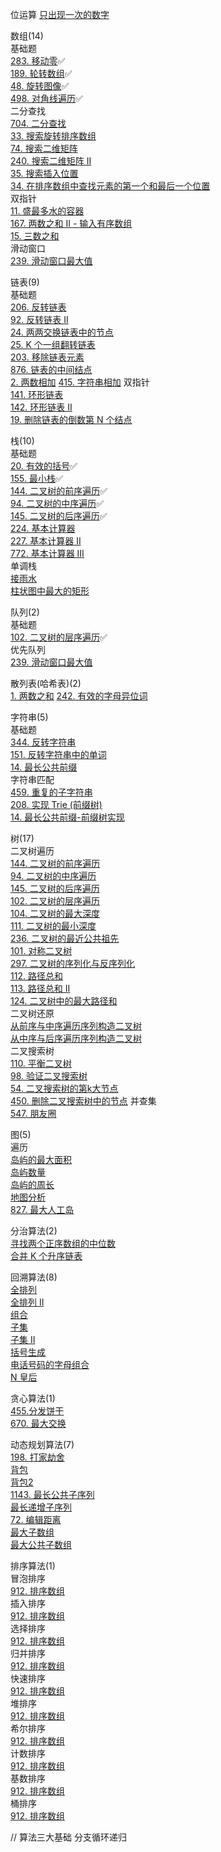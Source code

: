 位运算
    [只出现一次的数字]()  

数组(14)  
    基础题  
        [283. 移动零](./leetcode/array/move-zeroes.js)✅  
        [189. 轮转数组](./leetcode/array/rotate-array.js)✅  
        [48.  旋转图像](./leetcode/1.数组/rotate-image.js)✅  
        [498. 对角线遍历](./leetcode/array/diagonal-traverse.js)✅  
    二分查找  
        [704. 二分查找](./leetcode/array/binary-search.js)  
        [33.  搜索旋转排序数组](./leetcode/1.数组/search-in-rotated-sorted-array.js)  
        [74.  搜索二维矩阵](./leetcode/1.数组/03.搜索二维矩阵.js)  
        [240. 搜索二维矩阵 II](./leetcode/1.数组/search-a-2d-matrix-ii.js)  
        [35.  搜索插入位置](./leetcode/1.数组/search-insert-position.js)  
        [34.  在排序数组中查找元素的第一个和最后一个位置](./leetcode/1.数组/04.在排序数组中查找元素的始末位置.js)  
    双指针  
        [11.  盛最多水的容器](./leetcode/1.数组/container-with-most-water.js)  
        [167. 两数之和 II - 输入有序数组](./leetcode/1.数组/two-sum-ii-input-array-is-sorted.js)  
        [15.  三数之和](./leetcode/1.数组/3sum.js)  
    滑动窗口  
        [239. 滑动窗口最大值](./leetcode/1.数组/sliding-window-maximum.js)  
  
链表(9)  
    基础题  
        [206. 反转链表](./leetcode/2.链表/01.反转链表.js)  
        [92.  反转链表 II](./leetcode/2.链表/07.反转链表%20II.js)      
        [24.  两两交换链表中的节点](./leetcode/2.链表/02.两两交换链表中的节点.js)  
        [25.  K 个一组翻转链表](./leetcode/2.链表/03.K个一组翻转链表.js)  
        [203. 移除链表元素](./leetcode/2.链表/06.移除链表元素.js)  
        [876. 链表的中间结点](./leetcode/2.链表/08.链表的中间结点.js)  
        [2. 两数相加](./leetcode/2.链表/add-two-numbers.js)
        [415. 字符串相加](./leetcode/2.链表/06.字符串相加.js)
    双指针  
        [141. 环形链表](./leetcode/2.链表/04.环形链表判定.js)  
        [142. 环形链表 II](./leetcode/2.链表/05.环形链表求环入口.js)  
        [19. 删除链表的倒数第 N 个结点](./leetcode/2.链表/09.删除链表的倒数第%20N%20个结点.js)   
  
栈(10)  
    基础题  
        [20.  有效的括号](./leetcode/3.栈/01.有效的括号.js)✅  
        [155. 最小栈](https://leetcode.cn/problems/min-stack/)✅  
        [144. 二叉树的前序遍历](./leetcode/3.栈/二叉树的前序遍历,非递归版.js)✅  
        [94.  二叉树的中序遍历](./leetcode/3.栈/二叉树的中序遍历,非递归版.js)✅  
        [145. 二叉树的后序遍历](./leetcode/3.栈/二叉树的后序遍历,非递归版.js)✅  
        [224. 基本计算器](./leetcode/3.栈/基本计算器.js)  
        [227. 基本计算器 II](./leetcode/3.栈/基本计算器%20II.js)  
        [772. 基本计算器 III](./leetcode/3.栈/基本计算器%20III.js)  
    单调栈  
        [接雨水](./leetcode/3.栈/接雨水.js)  
        [柱状图中最大的矩形](./leetcode/3.栈/02.柱状图中最大的矩形.js)  
  
队列(2)  
    基础题  
        [102. 二叉树的层序遍历](./leetcode/4.队列/二叉树的层序遍历.js)✅  
    优先队列  
        [239. 滑动窗口最大值](./leetcode/4.队列/滑动窗口最大值.js)  
  
散列表(哈希表)(2)  
    [1.   两数之和](./leetcode/5.散列表/03.两数之和.js)
    [242. 有效的字母异位词](./leetcode/5.散列表/08.有效的字母异位词.js)  
  
字符串(5)  
    基础题  
        [344. 反转字符串](./leetcode/6.字符串/反转字符串.js)  
        [151. 反转字符串中的单词](./leetcode/6.字符串/反转字符串中的单词.js)  
        [14. 最长公共前缀](./leetcode/6.字符串/longest-common-prefix.js)  
    字符串匹配  
        [459. 重复的子字符串](./leetcode/6.字符串/重复的子字符串.js)  
        [208. 实现 Trie (前缀树)](./leetcode/6.字符串/实现%20Trie%20(前缀树).js)  
        [14. 最长公共前缀-前缀树实现](./leetcode/6.字符串/longest-common-prefix.js)  
  
树(17)  
    二叉树遍历  
        [144. 二叉树的前序遍历](./leetcode/7.树/二叉树的前序遍历.js)  
        [94. 二叉树的中序遍历](./leetcode/7.树/二叉树的中序遍历.js)  
        [145. 二叉树的后序遍历](./leetcode/7.树/二叉树的后序遍历.js)  
        [102. 二叉树的层序遍历](同上)  
        [104. 二叉树的最大深度](./leetcode/7.树/01.二叉树的最大深度.js)  
        [111. 二叉树的最小深度](./leetcode/7.树/02.二叉树的最小深度.js)  
        [236. 二叉树的最近公共祖先](./leetcode/7.树/二叉树的最近公共祖先.js)  
        [101. 对称二叉树](./leetcode/7.树/04.对称二叉树.js)  
        [297. 二叉树的序列化与反序列化](./leetcode/7.树/二叉树的序列化与反序列化.js)  
        [112. 路径总和](./leetcode/7.树/01.路径总和.js)  
        [113. 路径总和 II](./leetcode/7.树/02.路径总和%20II.js)  
        [124. 二叉树中的最大路径和](./leetcode/7.树/二叉树中的最大路径和.js)  
    二叉树还原  
        [从前序与中序遍历序列构造二叉树](./leetcode/7.树/03.从前序与中序遍历序列构造二叉树.js)  
        [从中序与后序遍历序列构造二叉树](./leetcode/7.树/03.从前序与中序遍历序列构造二叉树.js)  
    二叉搜索树  
        [110. 平衡二叉树](./leetcode/7.树/平衡二叉树.js)  
        [98.  验证二叉搜索树](./leetcode/7.树/验证二叉搜索树.js)  
        [54.  二叉搜索树的第k大节点](./leetcode/7.树/二叉搜索树的第k大节点.js)  
        [450. 删除二叉搜索树中的节点](./leetcode/7.树/删除二叉搜索树中的节点.js)
    并查集  
        [547. 朋友圈](./leetcode/7.树/朋友圈.js)  
  
图(5)  
    遍历  
        [岛屿的最大面积](./leetcode/8.图/04.岛屿的最大面积.js)  
        [岛屿数量](./leetcode/8.图/03.岛屿数量.js)  
        [岛屿的周长](./leetcode/8.图/05.岛屿的周长.js)  
        [地图分析](./leetcode/8.图/06.地图分析.js)  
        [827. 最大人工岛](./leetcode/8.图/07.填海造陆.js)  
  
分治算法(2)  
    [寻找两个正序数组的中位数]()  
    [合并 K 个升序链表]()  
  
回溯算法(8)  
    [全排列](./leetcode/10.回溯算法/01.排列全排列.js)  
    [全排列 II](./leetcode/10.回溯算法/02.排列含有重复.js)  
    [组合](./leetcode/10.回溯算法/03.组合.js)  
    [子集](./leetcode/10.回溯算法/04.子集.js)  
    [子集 II](./leetcode/10.回溯算法/05.子集含有重复.js)  
    [括号生成](./leetcode/10.回溯算法/06.括号生成.js)  
    [电话号码的字母组合](./leetcode/10.回溯算法/07.电话号码的字母组合.js)  
    [N 皇后](./leetcode/10.回溯算法/08.N皇后.js)  
  
贪心算法(1)  
    [455.分发饼干]()  
    [670. 最大交换]()  
  
动态规划算法(7)  
    [198. 打家劫舍](./leetcode/12.动态规划算法/01.打家劫舍.js)  
    [背包](./leetcode/12.动态规划算法/01.Knapsack.js)  
    [背包2](./leetcode/12.动态规划算法/02.KnapsackWithValue.js)  
    [1143. 最长公共子序列](./leetcode/12.动态规划算法/03.LongestCommonSubsequence.js)  
    [最长递增子序列](./leetcode/12.动态规划算法/04.LongestIncrementSubsequence.js)  
    [72. 编辑距离](./leetcode/12.动态规划算法/03.最小编辑距离.js)  
    [最大子数组](./leetcode/12.动态规划算法/04.最大子数组和.js)  
    [最大公共子数组](./leetcode/12.动态规划算法/05.最大公共子数组.js)  
  
  
排序算法(1)  
    冒泡排序  
        [912. 排序数组](./leetcode/13.排序算法/冒泡排序.js)  
    插入排序  
        [912. 排序数组](./leetcode/13.排序算法/插入排序.js)  
    选择排序  
        [912. 排序数组](./leetcode/13.排序算法/选择排序.js)  
    归并排序  
        [912. 排序数组](./leetcode/13.排序算法/归并排序.js)  
    快速排序  
        [912. 排序数组](./leetcode/13.排序算法/快速排序.js)  
    堆排序  
        [912. 排序数组](./leetcode/13.排序算法/堆排序.js)  
    希尔排序  
        [912. 排序数组](./leetcode/13.排序算法/希尔排序.js)  
    计数排序  
        [912. 排序数组](./leetcode/13.排序算法/计数排序.js)  
    基数排序  
        [912. 排序数组](./leetcode/13.排序算法/基数排序.js)  
    桶排序  
        [912. 排序数组](./leetcode/13.排序算法/桶排序.js)  
  
// 算法三大基础 分支循环递归  